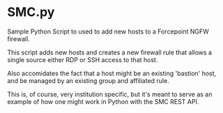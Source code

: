 # SMC.py
Sample Python Script to used to add new hosts to a Forcepoint NGFW firewall.

This script adds new hosts and creates a new firewall rule that allows a single source either RDP or SSH access to that host.

Also accomidates the fact that a host might be an existing 'bastion' host, and be managed by an existing group and affiliated rule.

This is, of course, very institution specific, but it's meant to serve as an example of how one might work in Python with the SMC REST API.

